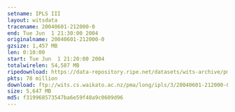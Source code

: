 ```yaml
---
setname: IPLS III
layout: witsdata
tracename: 20040601-212000-0
end: Tue Jun  1 21:30:00 2004
originalname: 20040601-212000-0
gzsize: 1,457 MB
len: 0:10:00
start: Tue Jun  1 21:20:00 2004
totalwirelen: 54,587 MB
ripedownload: https://data-repository.ripe.net/datasets/wits-archive/pma/long/ipls/3/20040601-212000-0.gz
pkts: 78 million
download: ftp://wits.cs.waikato.ac.nz/pma/long/ipls/3/20040601-212000-0.gz
size: 5,647 MB
md5: f319968573547ba6e59f48a9c0609d96
---
```

